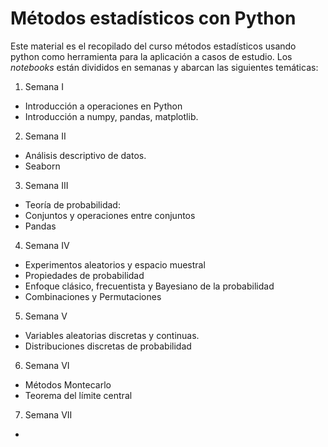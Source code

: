 # **Métodos estadísticos con Python**

Este material es el recopilado del curso métodos estadísticos usando python como herramienta para la aplicación a casos de estudio.
Los *notebooks* están divididos en semanas y abarcan las siguientes temáticas:

1. Semana I
  - Introducción a operaciones en Python
  - Introducción a numpy, pandas, matplotlib.
2. Semana II
  - Análisis descriptivo de datos.
  - Seaborn
3. Semana III
  - Teoría de probabilidad:
  - Conjuntos y operaciones entre conjuntos
  - Pandas
4. Semana IV
  - Experimentos aleatorios y espacio muestral
  - Propiedades de probabilidad
  - Enfoque clásico, frecuentista y Bayesiano de la probabilidad
  - Combinaciones y Permutaciones
5. Semana V
  - Variables aleatorias discretas y continuas.
  - Distribuciones discretas de probabilidad
6. Semana VI
  - Métodos Montecarlo
  - Teorema del límite central
7. Semana VII
  -  
 

